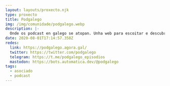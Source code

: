 ```yaml
---
layout: layouts/proxecto.njk
type: proxecto
title: Podgalego
img: /img/comunidade/podgalego.webp
description: |-
  Onde os podcast en galego se atopan. Unha web para escoitar e descubrir podcast
date: 2020-08-01T17:14:57.358Z
redes:
  link: https://podgalego.agora.gal/
  twitter: https://twitter.com/podgalego
  telegram: https://t.me/podgalego_episodios
  mastodon: https://bots.automatica.dev/@podgalego
tags:
  - asociado
  - podcast
---
```

